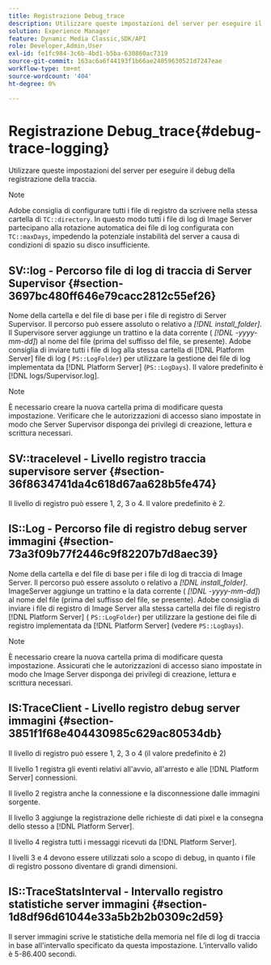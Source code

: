 ```yaml
---
title: Registrazione Debug_trace
description: Utilizzare queste impostazioni del server per eseguire il debug della registrazione della traccia.
solution: Experience Manager
feature: Dynamic Media Classic,SDK/API
role: Developer,Admin,User
exl-id: fe1fc984-3c6b-4bd1-b5ba-630860ac7319
source-git-commit: 163ac6a6f44193f1b66ae24059630521d7247eae
workflow-type: tm+mt
source-wordcount: '404'
ht-degree: 0%

---
```


# Registrazione Debug_trace{#debug-trace-logging}

Utilizzare queste impostazioni del server per eseguire il debug della registrazione della traccia.

>[!NOTE]
>
>Adobe consiglia di configurare tutti i file di registro da scrivere nella stessa cartella di `TC::directory`. In questo modo tutti i file di log di Image Server partecipano alla rotazione automatica dei file di log configurata con `TC::maxDays`, impedendo la potenziale instabilità del server a causa di condizioni di spazio su disco insufficiente.

## SV::log - Percorso file di log di traccia di Server Supervisor {#section-3697bc480ff646e79cacc2812c55ef26}

Nome della cartella e del file di base per i file di registro di Server Supervisor. Il percorso può essere assoluto o relativo a *[!DNL install_folder]*. Il Supervisore server aggiunge un trattino e la data corrente ( *[!DNL -yyyy-mm-dd]*) al nome del file (prima del suffisso del file, se presente). Adobe consiglia di inviare tutti i file di log alla stessa cartella di [!DNL Platform Server] file di log ( `PS::LogFolder`) per utilizzare la gestione dei file di log implementata da [!DNL Platform Server] (`PS::LogDays`). Il valore predefinito è [!DNL logs/Supervisor.log].

>[!NOTE]
>
>È necessario creare la nuova cartella prima di modificare questa impostazione. Verificare che le autorizzazioni di accesso siano impostate in modo che Server Supervisor disponga dei privilegi di creazione, lettura e scrittura necessari.

## SV::tracelevel - Livello registro traccia supervisore server {#section-36f8634741da4c618d67aa628b5fe474}

Il livello di registro può essere 1, 2, 3 o 4. Il valore predefinito è 2.

## IS::Log - Percorso file di registro debug server immagini {#section-73a3f09b77f2446c9f82207b7d8aec39}

Nome della cartella e del file di base per i file di log di traccia di Image Server. Il percorso può essere assoluto o relativo a *[!DNL install_folder]*. ImageServer aggiunge un trattino e la data corrente ( *[!DNL -yyyy-mm-dd]*) al nome del file (prima del suffisso del file, se presente). Adobe consiglia di inviare i file di registro di Image Server alla stessa cartella dei file di registro [!DNL Platform Server] ( `PS::LogFolder`) per utilizzare la gestione dei file di registro implementata da [!DNL Platform Server] (vedere `PS::LogDays`).

>[!NOTE]
>
>È necessario creare la nuova cartella prima di modificare questa impostazione. Assicurati che le autorizzazioni di accesso siano impostate in modo che Image Server disponga dei privilegi di creazione, lettura e scrittura necessari.

## IS:TraceClient - Livello registro debug server immagini {#section-3851f1f68e404430985c629ac80534db}

Il livello di registro può essere 1, 2, 3 o 4 (il valore predefinito è 2)

Il livello 1 registra gli eventi relativi all&#39;avvio, all&#39;arresto e alle [!DNL Platform Server] connessioni.

Il livello 2 registra anche la connessione e la disconnessione dalle immagini sorgente.

Il livello 3 aggiunge la registrazione delle richieste di dati pixel e la consegna dello stesso a [!DNL Platform Server].

Il livello 4 registra tutti i messaggi ricevuti da [!DNL Platform Server].

I livelli 3 e 4 devono essere utilizzati solo a scopo di debug, in quanto i file di registro possono diventare di grandi dimensioni.

## IS::TraceStatsInterval - Intervallo registro statistiche server immagini {#section-1d8df96d61044e33a5b2b2b0309c2d59}

Il server immagini scrive le statistiche della memoria nel file di log di traccia in base all&#39;intervallo specificato da questa impostazione. L’intervallo valido è 5-86.400 secondi.
